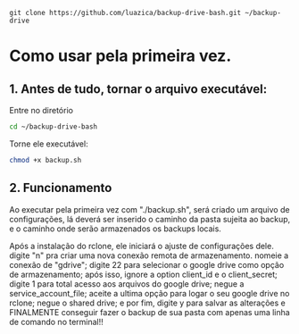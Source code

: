 ```instalação do script:
git clone https://github.com/luazica/backup-drive-bash.git ~/backup-drive
```

# Como usar pela primeira vez.
## 1. Antes de tudo, tornar o arquivo executável:

Entre no diretório
```bash
cd ~/backup-drive-bash
```
Torne ele executável:
```bash
chmod +x backup.sh
```
## 2. Funcionamento

Ao executar pela primeira vez com "./backup.sh", será criado um arquivo de configurações, lá deverá ser inserido o caminho da pasta sujeita ao backup, e o caminho onde serão armazenados os backups locais.

Após a instalação do rclone, ele iniciará o ajuste de configurações dele. digite "n" pra criar uma nova conexão remota de armazenamento. nomeie a conexão de "gdrive"; digite 22 para selecionar o google drive como opção de armazenamento; após isso, ignore a option client_id e o client_secret; digite 1 para total acesso aos arquivos do google drive; negue a service_account_file; aceite a ultima opção para logar o seu google drive no rclone; negue o shared drive; e por fim, digite y para salvar as alterações e FINALMENTE conseguir fazer o backup de sua pasta com apenas uma linha de comando no terminal!!
